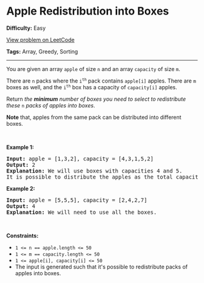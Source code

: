 # Apple Redistribution into Boxes

**Difficulty:** Easy

[View problem on LeetCode](https://leetcode.com/problems/apple-redistribution-into-boxes/)

**Tags:** Array, Greedy, Sorting

---

<p>You are given an array <code>apple</code> of size <code>n</code> and an array <code>capacity</code> of size <code>m</code>.</p>

<p>There are <code>n</code> packs where the <code>i<sup>th</sup></code> pack contains <code>apple[i]</code> apples. There are <code>m</code> boxes as well, and the <code>i<sup>th</sup></code> box has a capacity of <code>capacity[i]</code> apples.</p>

<p>Return <em>the <strong>minimum</strong> number of boxes you need to select to redistribute these </em><code>n</code><em> packs of apples into boxes</em>.</p>

<p><strong>Note</strong> that, apples from the same pack can be distributed into different boxes.</p>

<p>&nbsp;</p>
<p><strong class="example">Example 1:</strong></p>

<pre>
<strong>Input:</strong> apple = [1,3,2], capacity = [4,3,1,5,2]
<strong>Output:</strong> 2
<strong>Explanation:</strong> We will use boxes with capacities 4 and 5.
It is possible to distribute the apples as the total capacity is greater than or equal to the total number of apples.
</pre>

<p><strong class="example">Example 2:</strong></p>

<pre>
<strong>Input:</strong> apple = [5,5,5], capacity = [2,4,2,7]
<strong>Output:</strong> 4
<strong>Explanation:</strong> We will need to use all the boxes.
</pre>

<p>&nbsp;</p>
<p><strong>Constraints:</strong></p>

<ul>
	<li><code>1 &lt;= n == apple.length &lt;= 50</code></li>
	<li><code>1 &lt;= m == capacity.length &lt;= 50</code></li>
	<li><code>1 &lt;= apple[i], capacity[i] &lt;= 50</code></li>
	<li>The input is generated such that it&#39;s possible to redistribute packs of apples into boxes.</li>
</ul>
